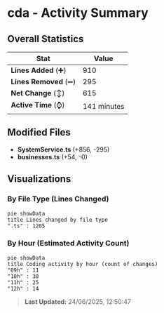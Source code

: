 # cda - Activity Summary 

## Overall Statistics

| Stat                   | Value                                                             |
| ---------------------- | ----------------------------------------------------------------- |
| **Lines Added** (➕)   | 910                                          |
| **Lines Removed** (➖) | 295                                        |
| **Net Change** (↕)    | 615                |
| **Active Time** (⌚)   | 141 minutes |


## Modified Files
- **SystemService.ts** (+856, -295)
- **businesses.ts** (+54, -0)

## Visualizations

### By File Type (Lines Changed)

```mermaid
pie showData
title Lines changed by file type
".ts" : 1205
```

### By Hour (Estimated Activity Count)

```mermaid
pie showData
title Coding activity by hour (count of changes)
"09h" : 11
"10h" : 30
"11h" : 25
"12h" : 14
```


> **Last Updated:** 24/06/2025, 12:50:47